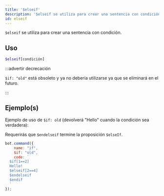 ```yaml
---
title: '$elseif'
description: '$elseif se utiliza para crear una sentencia con condición.'
id: elseif
---
```


`$elseif` se utiliza para crear una sentencia con condición.

## Uso

```php
$elseif[condición]
```

:::advertir decrecación


`$if: "old"` está obsoleto y ya no debería utilizarse ya que se eliminará en el futuro.

:::


## Ejemplo(s)

Ejemplo de uso de `$if: old` (devolverá "Hello" cuando la condición sea verdadera):

Requerirás que `$endelseif` termine la proposición `$elseIf`.

```javascript
bot.command({
    name: "if",
    $if: "old",
    code: `
  $if[1==2]
  Hello!
  $elseif[2==4]
  $endelseif
  $endif
  `
});
```
